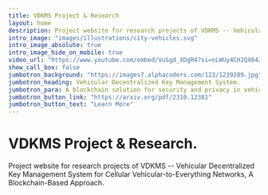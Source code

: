 ```yaml
---
title: VDKMS Project & Research
layout: home
description: Project website for research projects of VDKMS -- Vehicular Decentralized Key Management System for Cellular Vehicular-to-Everything Networks, A Blockchain-Based Approach.
intro_image: "images/illustrations/city-vehicles.svg"
intro_image_absolute: true
intro_image_hide_on_mobile: true
video_url: "https://www.youtube.com/embed/VuSgd_XDgR4?si=nLWUy4CHJQX643ok"
show_call_box: false
jumbotron_background: "https://images7.alphacoders.com/123/1239289.jpg"
jumbotron_heading: Vehicular Decentralized Key Management System.
jumbotron_para: A blockchain solution for security and privacy in vehicle to vehicle commnunication.
jumbotron_button_link: "https://arxiv.org/pdf/2310.12381"
jumbotron_button_text: "Learn More"
---
```


# VDKMS Project & Research.

Project website for research projects of VDKMS -- Vehicular Decentralized Key Management System for Cellular Vehicular-to-Everything Networks, A Blockchain-Based Approach.